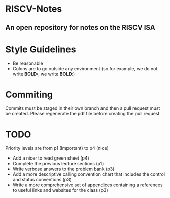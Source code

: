 # RISCV-Notes
An open repository for notes on the RISCV ISA
---
# Style Guidelines
- Be reasonable
- Colons are to go outside any environment (so for example, we do not write **BOLD:**, we write **BOLD**:)

# Commiting
Commits must be staged in their own branch and then a pull request must be created. Please regenerate the pdf file before creating the pull request.

# TODO
Priority levels are from p1 (Important) to p4 (nice)
- Add a nicer to read green sheet (p4)
- Complete the previous lecture sections (p1)
- Write verbose answers to the problem bank (p3)
- Add a more descriptive calling convention chart that includes the control and status conventions (p3)
- Write a more comprehensive set of appendices containing a references to useful links and websites for the class (p3)
